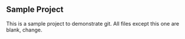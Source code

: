 Sample Project
----------------

This is a sample project to demonstrate git.  All files except this one are blank, change.
